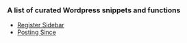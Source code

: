 ### A list of curated Wordpress snippets and functions

- [Register Sidebar](https://ferbruno.github.io/wordpress/register-sidebar)
- [Posting Since](https://ferbruno.github.io/wordpress/posting-since)

